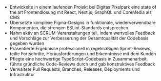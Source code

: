 - Entwickelte in einem laufenden Projekt bei Digitas Pixelpark eine state of the art Frontendlösung mit React, Next.js, GraphQL und CoreMedia als CMS
- Übersetzte komplexe Figma-Designs in funktionale, wiederverwendbare Komponenten, die strengen ESLint-Standards entsprechen
- Nahm aktiv an SCRUM-Veranstaltungen teil, indem wertvolles Feedback und Vorschläge zur Verbesserung der Gesamtqualität der Codebasis gegeben wurden
- Präsentierte Ergebnisse professionell in regelmäßigen Sprint-Reviews, teilte Fortschritte, Herausforderungen und Erkenntnisse mit dem Kunden
- Pflegte eine hochwertige TypeScript-Codebasis in Zusammenarbeit, führte gründliche Code-Reviews durch und gab konstruktives Feedback
- Verwaltete Pull Requests, Branches, Releases, Deployments und Infrastruktur
